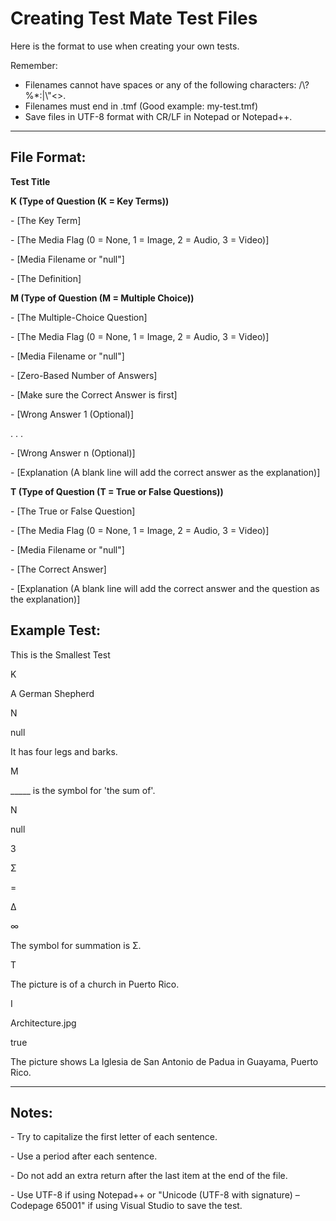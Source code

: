 ﻿# Creating Test Mate Test Files
<p>Here is the format to use when creating your own tests.</p>
<p>Remember:</p>
<ul>
<li>Filenames cannot have spaces or any of the following characters: /\?%*:|\"<>.</li>
<li>Filenames must end in .tmf (Good example: my-test.tmf)</li>
<li>Save files in UTF-8 format with CR/LF in Notepad or Notepad++.</li>
</ul>
<hr>
<h2>File Format:</h2>
<p><b>Test Title</b></p>
<p><b>K (Type of Question (K = Key Terms))</b></p>
<p>- [The Key Term]</p>
<p>- [The Media Flag (0 = None, 1 = Image, 2 = Audio, 3 = Video)]</p>
<p>- [Media Filename or "null"]</p>
<p>- [The Definition]</p>
<p><b>M (Type of Question (M = Multiple Choice))</b></p>
<p>- [The Multiple-Choice Question]</p>
<p>- [The Media Flag (0 = None, 1 = Image, 2 = Audio, 3 = Video)]</p>
<p>- [Media Filename or "null"]</p>
<p>- [Zero-Based Number of Answers]</p>
<p>- [Make sure the Correct Answer is first]</p>
<p>- [Wrong Answer 1 (Optional)]</p>
<p>. . .</p>
<p>- [Wrong Answer n (Optional)]</p>
<p>- [Explanation (A blank line will add the correct answer as the explanation)]</p>
<p><b>T (Type of Question (T = True or False Questions))</b></p>
<p>- [The True or False Question]</p>
<p>- [The Media Flag (0 = None, 1 = Image, 2 = Audio, 3 = Video)]</p>
<p>- [Media Filename or "null"]</p>
<p>- [The Correct Answer]</p>
<p>- [Explanation (A blank line will add the correct answer and the question as the explanation)]</p>
<h2>Example Test:</h2>
<p>This is the Smallest Test</p>
<p>K</p>
<p>A German Shepherd</p>
<p>N</p>
<p>null</p>
<p>It has four legs and barks.</p>
<p>M</p>
<p>_____ is the symbol for 'the sum of'.</p>
<p>N</p>
<p>null</p>
<p>3</p>
<p>Σ</p>
<p>=</p>
<p>Δ</p>
<p>∞</p>
<p>The symbol for summation is Σ.</p>
<p>T</p>
<p>The picture is of a church in Puerto Rico.</p>
<p>I</p>
<p>Architecture.jpg</p>
<p>true</p>
<p>The picture shows La Iglesia de San Antonio de Padua in Guayama, Puerto Rico.</p>
<hr>
<h2>Notes:</h2>
<p>- Try to capitalize the first letter of each sentence.</p>
<p>- Use a period after each sentence.</p>
<p>- Do not add an extra return after the last item at the end of the file.</p>
<p>- Use UTF-8 if using Notepad++ or "Unicode (UTF-8 with signature) – Codepage 65001" if using Visual Studio to save the test.</p>